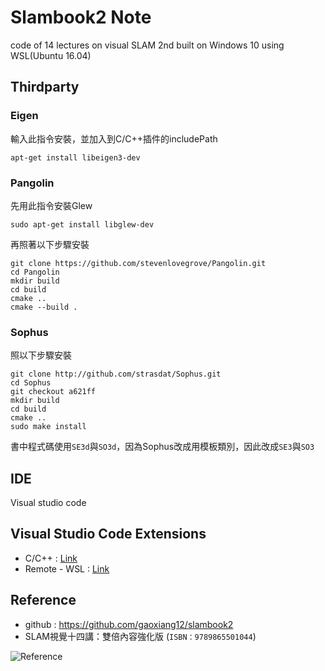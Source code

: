 # Slambook2 Note
code of 14 lectures on visual SLAM 2nd built on Windows 10 using WSL(Ubuntu 16.04)

## Thirdparty
### Eigen
輸入此指令安裝，並加入到C/C++插件的includePath
```shell
apt-get install libeigen3-dev
```

### Pangolin
先用此指令安裝Glew
```shell
sudo apt-get install libglew-dev
```

再照著以下步驟安裝
```shell
git clone https://github.com/stevenlovegrove/Pangolin.git
cd Pangolin
mkdir build
cd build
cmake ..
cmake --build .
```

### Sophus
照以下步驟安裝
```shell
git clone http://github.com/strasdat/Sophus.git
cd Sophus
git checkout a621ff
mkdir build
cd build
cmake ..
sudo make install
```
書中程式碼使用`SE3d`與`SO3d`，因為Sophus改成用模板類別，因此改成`SE3`與`SO3`

## IDE
Visual studio code 

## Visual Studio Code Extensions  
* C/C++ : [Link](https://marketplace.visualstudio.com/items?itemName=ms-vscode.cpptools)
* Remote - WSL : [Link](https://marketplace.visualstudio.com/items?itemName=ms-vscode-remote.remote-wsl)

## Reference
* github : https://github.com/gaoxiang12/slambook2
* SLAM視覺十四講：雙倍內容強化版 (`ISBN：9789865501044`)

![Reference](https://github.com/Offliners/SlambookWSL/blob/main/reference.png)
